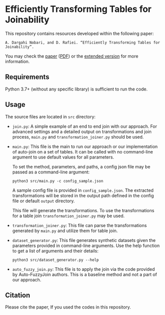 # Efficiently Transforming Tables for Joinability
This repository contains resources developed within the following paper:

    A. Dargahi Nobari, and D. Rafiei. “Efficiently Transforming Tables for Joinability”.
	
You may check the [paper](#) ([PDF](#)) or the [extended version](https://arxiv.org/abs/2111.09912) for more information.

## Requirements

Python 3.7+ (without any specific library) is sufficient to run the code.


## Usage
The source files are located in `src` directory:
- `join.py`: A simple example of an end to end join with our approach. For advanced settings and a detailed output on transformations and join process, `main.py` and `transformation_joiner.py` should be used.


- `main.py`: This file is the main to run our approach or our implementation of auto-join on a set of tables.
    It can be called with no command-line argument to use default values for all parameters.

    To set the method, parameters, and paths, a config json file may be passed as a command-line argument:
    
    `python3 src/main.py -c config_sample.json`
    
    A sample config file is provided in `config_sample.json`. The extracted transformations will be stored in the output path defined in the config file or default `output` directory.
    
    This file will generate the transformations. To use the transformations for a table join `transformation_joiner.py` may be used.


- `transformation_joiner.py`: This file can parse the transformations generated by `main.py` and utilize them for table join.


- `dataset_generator.py`: This file generates synthetic datasets given the parameters provided in command-line arguments. Use the help function to get a list of arguments and their details:

    `python3 src/dataset_generator.py --help`


- `auto_fuzzy_join.py`: This file is to apply the join via the code provided by Auto-FuzzyJoin authors. This is a baseline method and not a part of our approach.




## Citation

Please cite the paper, If you used the codes in this repository.
